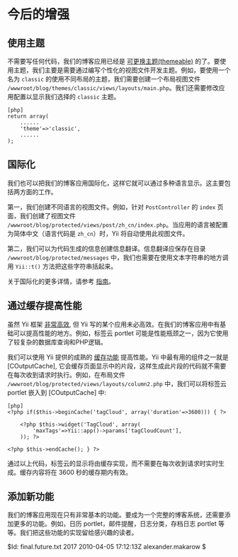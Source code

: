 今后的增强
===================

使用主题
-------------

不需要写任何代码，我们的博客应用已经是 [可更换主题(themeable)](http://www.yiiframework.com/doc/guide/topics.theming) 的了。要使用主题，我们主要是需要通过编写个性化的视图文件开发主题。例如，要使用一个名为  `classic` 的使用不同布局的主题，我们需要创建一个布局视图文件 `/wwwroot/blog/themes/classic/views/layouts/main.php`。我们还需要修改应用配置以显示我们选择的 `classic` 主题。

~~~
[php]
return array(
	......
	'theme'=>'classic',
	......
);
~~~


国际化
--------------------

我们也可以把我们的博客应用国际化，这样它就可以通过多种语言显示。这主要包括两方面的工作。

第一，我们创建不同语言的视图文件。例如，针对 `PostController` 的 `index` 页面，我们创建了视图文件 `/wwwroot/blog/protected/views/post/zh_cn/index.php`。当应用的语言被配置为简体中文（语言代码是 `zh_cn`）时，Yii 将自动使用此视图文件。

第二，我们可以为代码生成的信息创建信息翻译。信息翻译应保存在目录 `/wwwroot/blog/protected/messages` 中，我们也需要在使用文本字符串的地方调用 `Yii::t()` 方法把这些字符串括起来。

关于国际化的更多详情，请参考 [指南](http://www.yiiframework.com/doc/guide/topics.i18n)。


通过缓存提高性能
--------------------------------

虽然 Yii 框架 [非常高效](http://www.yiiframework.com/performance/), 但 Yii 写的某个应用未必高效。在我们的博客应用中有基础可以提高性能的地方。例如，标签云 portlet 可能是性能瓶颈之一，因为它使用了较复杂的数据库查询和PHP逻辑。

我们可以使用 Yii 提供的成熟的 [缓存功能](http://www.yiiframework.com/doc/guide/caching.overview) 提高性能。Yii 中最有用的组件之一就是 [COutputCache], 它会缓存页面显示中的片段，这样生成此片段的代码就不需要在每次收到请求时执行。例如，在布局文件 `/wwwroot/blog/protected/views/layouts/column2.php` 中，我们可以将标签云 portlet 嵌入到 [COutputCache] 中:

~~~
[php]
<?php if($this->beginCache('tagCloud', array('duration'=>3600))) { ?>

	<?php $this->widget('TagCloud', array(
		'maxTags'=>Yii::app()->params['tagCloudCount'],
	)); ?>

<?php $this->endCache(); } ?>
~~~

通过以上代码，标签云的显示将由缓存实现，而不需要在每次收到请求时实时生成。缓存内容将在 3600 秒的缓存期内有效。


添加新功能
-------------------

我们的博客应用现在只有非常基本的功能。要成为一个完整的博客系统，还需要添加更多的功能。例如，日历 portlet，邮件提醒，日志分类，存档日志 portlet 等等。我们把这些功能的实现留给感兴趣的读者。

<div class="revision">$Id: final.future.txt 2017 2010-04-05 17:12:13Z alexander.makarow $</div>